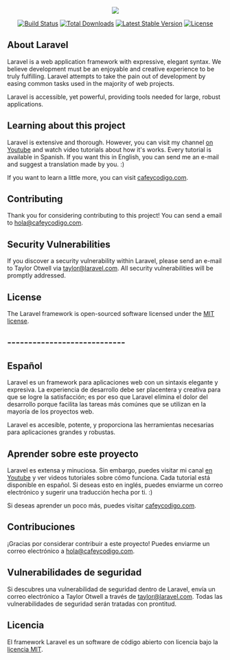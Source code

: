 <p align="center"><img src="https://laravel.com/assets/img/components/logo-laravel.svg"></p>

<p align="center">
<a href="https://travis-ci.org/laravel/framework"><img src="https://travis-ci.org/laravel/framework.svg" alt="Build Status"></a>
<a href="https://packagist.org/packages/laravel/framework"><img src="https://poser.pugx.org/laravel/framework/d/total.svg" alt="Total Downloads"></a>
<a href="https://packagist.org/packages/laravel/framework"><img src="https://poser.pugx.org/laravel/framework/v/stable.svg" alt="Latest Stable Version"></a>
<a href="https://packagist.org/packages/laravel/framework"><img src="https://poser.pugx.org/laravel/framework/license.svg" alt="License"></a>
</p>

## About Laravel

Laravel is a web application framework with expressive, elegant syntax. We believe development must be an enjoyable and creative experience to be truly fulfilling. Laravel attempts to take the pain out of development by easing common tasks used in the majority of web projects.

Laravel is accessible, yet powerful, providing tools needed for large, robust applications.

## Learning about this project 

Laravel is extensive and thorough. However, you can visit my channel [on Youtube](https://www.youtube.com/c/CaféyCódigo) and watch video tutorials about how it's works. Every tutorial is available in Spanish. If you want this in English, you can send me an e-mail and suggest a translation made by you. :)

If you want to learn a little more, you can visit [cafeycodigo.com](cafeycodigo.com).

## Contributing

Thank you for considering contributing to this project! You can send a email to  [hola@cafeycodigo.com](mailto:hola@cafeycodigo.com).

## Security Vulnerabilities

If you discover a security vulnerability within Laravel, please send an e-mail to Taylor Otwell via [taylor@laravel.com](mailto:taylor@laravel.com). All security vulnerabilities will be promptly addressed.

## License

The Laravel framework is open-sourced software licensed under the [MIT license](https://opensource.org/licenses/MIT).

## ----------------------------

## Español

Laravel es un framework para aplicaciones web con un sintaxis elegante y expresiva. La experiencia de desarrollo debe ser placentera y creativa para que se logre la satisfacción; es por eso que Laravel elimina el dolor del desarrollo porque facilita las tareas más comúnes que se utilizan en la mayoría de los proyectos web.

Laravel es accesible, potente, y proporciona las herramientas necesarias para aplicaciones grandes y robustas.

## Aprender sobre este proyecto

Laravel es extensa y minuciosa. Sin embargo, puedes visitar mi canal [en Youtube](https://www.youtube.com/c/CaféyCódigo) y ver videos tutoriales sobre cómo funciona. Cada tutorial está disponible en español. Si deseas esto en inglés, puedes enviarme un correo electrónico y sugerir una traducción hecha por ti. :)

Si deseas aprender un poco más, puedes visitar [cafeycodigo.com](cafeycodigo.com).

## Contribuciones

¡Gracias por considerar contribuir a este proyecto! Puedes enviarme un correo electrónico a [hola@cafeycodigo.com](mailto:hola@cafeycodigo.com).

## Vulnerabilidades de seguridad

Si descubres una vulnerabilidad de seguridad dentro de Laravel, envía un correo electrónico a Taylor Otwell a través de [taylor@laravel.com](mailto:taylor@laravel.com). Todas las vulnerabilidades de seguridad serán tratadas con prontitud.

## Licencia

El framework Laravel es un software de código abierto con licencia bajo la [licencia MIT](https://opensource.org/licenses/MIT).
